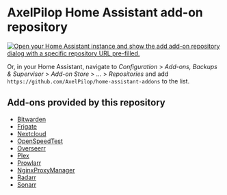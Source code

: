 # AxelPilop Home Assistant add-on repository

[![Open your Home Assistant instance and show the add add-on repository dialog with a specific repository URL pre-filled.](https://my.home-assistant.io/badges/supervisor_add_addon_repository.svg)](https://my.home-assistant.io/redirect/supervisor_add_addon_repository/?repository_url=https%3A%2F%2Fgithub.com%2FAxelPilop%2Fhome-assistant-addons)

Or, in your Home Assistant, navigate to _Configuration_ > _Add-ons, Backups & Supervisor_ > _Add-on Store_ > _..._ > _Repositories_ and add `https://github.com/AxelPilop/home-assistant-addons` to the list.

## Add-ons provided by this repository
- [Bitwarden](bitwarden/README.md)
- [Frigate](frigate/README.md)
- [Nextcloud](nextcloud/README.md)
- [OpenSpeedTest](openspeedtest/README.md)
- [Overseerr](overseerr/README.md)
- [Plex](plex/README.md)
- [Prowlarr](prowlarr/README.md)
- [NginxProxyManager](proxy-manager/README.md)
- [Radarr](radarr/README.md)
- [Sonarr](sonarr/README.md)
